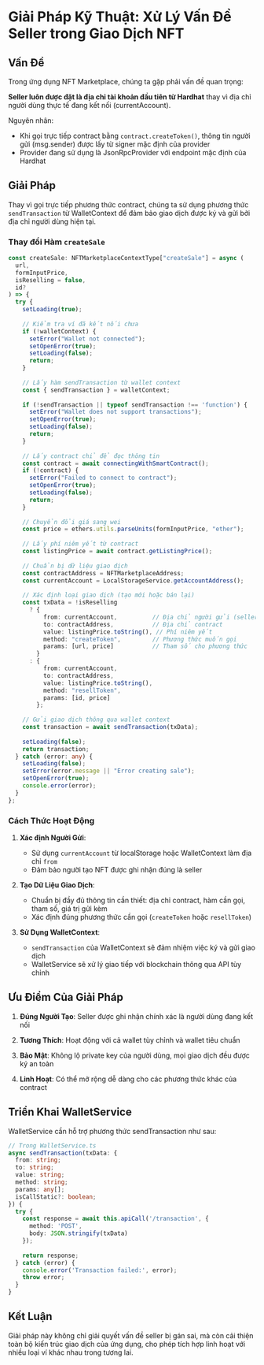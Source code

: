 # Giải Pháp Kỹ Thuật: Xử Lý Vấn Đề Seller trong Giao Dịch NFT

## Vấn Đề

Trong ứng dụng NFT Marketplace, chúng ta gặp phải vấn đề quan trọng:

**Seller luôn được đặt là địa chỉ tài khoản đầu tiên từ Hardhat** thay vì địa chỉ người dùng thực tế đang kết nối (currentAccount).

Nguyên nhân:
- Khi gọi trực tiếp contract bằng `contract.createToken()`, thông tin người gửi (msg.sender) được lấy từ signer mặc định của provider
- Provider đang sử dụng là JsonRpcProvider với endpoint mặc định của Hardhat

## Giải Pháp

Thay vì gọi trực tiếp phương thức contract, chúng ta sử dụng phương thức `sendTransaction` từ WalletContext để đảm bảo giao dịch được ký và gửi bởi địa chỉ người dùng hiện tại.

### Thay đổi Hàm `createSale`

```typescript
const createSale: NFTMarketplaceContextType["createSale"] = async (
  url,
  formInputPrice,
  isReselling = false,
  id?
) => {
  try {
    setLoading(true);
    
    // Kiểm tra ví đã kết nối chưa
    if (!walletContext) {
      setError("Wallet not connected");
      setOpenError(true);
      setLoading(false);
      return;
    }
    
    // Lấy hàm sendTransaction từ wallet context
    const { sendTransaction } = walletContext;
    
    if (!sendTransaction || typeof sendTransaction !== 'function') {
      setError("Wallet does not support transactions");
      setOpenError(true);
      setLoading(false);
      return;
    }
    
    // Lấy contract chỉ để đọc thông tin
    const contract = await connectingWithSmartContract();
    if (!contract) {
      setError("Failed to connect to contract");
      setOpenError(true);
      setLoading(false);
      return;
    }
    
    // Chuyển đổi giá sang wei
    const price = ethers.utils.parseUnits(formInputPrice, "ether");
    
    // Lấy phí niêm yết từ contract
    const listingPrice = await contract.getListingPrice();
    
    // Chuẩn bị dữ liệu giao dịch
    const contractAddress = NFTMarketplaceAddress;
    const currentAccount = LocalStorageService.getAccountAddress();
    
    // Xác định loại giao dịch (tạo mới hoặc bán lại)
    const txData = !isReselling 
      ? {
          from: currentAccount,          // Địa chỉ người gửi (seller)
          to: contractAddress,           // Địa chỉ contract
          value: listingPrice.toString(), // Phí niêm yết
          method: "createToken",         // Phương thức muốn gọi
          params: [url, price]           // Tham số cho phương thức
        }
      : {
          from: currentAccount,
          to: contractAddress,
          value: listingPrice.toString(),
          method: "resellToken",
          params: [id, price]
        };
    
    // Gửi giao dịch thông qua wallet context
    const transaction = await sendTransaction(txData);
    
    setLoading(false);
    return transaction;
  } catch (error: any) {
    setLoading(false);
    setError(error.message || "Error creating sale");
    setOpenError(true);
    console.error(error);
  }
};
```

### Cách Thức Hoạt Động

1. **Xác định Người Gửi**: 
   - Sử dụng `currentAccount` từ localStorage hoặc WalletContext làm địa chỉ `from`
   - Đảm bảo người tạo NFT được ghi nhận đúng là seller

2. **Tạo Dữ Liệu Giao Dịch**:
   - Chuẩn bị đầy đủ thông tin cần thiết: địa chỉ contract, hàm cần gọi, tham số, giá trị gửi kèm
   - Xác định đúng phương thức cần gọi (`createToken` hoặc `resellToken`)

3. **Sử Dụng WalletContext**:
   - `sendTransaction` của WalletContext sẽ đảm nhiệm việc ký và gửi giao dịch
   - WalletService sẽ xử lý giao tiếp với blockchain thông qua API tùy chỉnh

## Ưu Điểm Của Giải Pháp

1. **Đúng Người Tạo**: Seller được ghi nhận chính xác là người dùng đang kết nối

2. **Tương Thích**: Hoạt động với cả wallet tùy chỉnh và wallet tiêu chuẩn

3. **Bảo Mật**: Không lộ private key của người dùng, mọi giao dịch đều được ký an toàn

4. **Linh Hoạt**: Có thể mở rộng dễ dàng cho các phương thức khác của contract

## Triển Khai WalletService

WalletService cần hỗ trợ phương thức sendTransaction như sau:

```typescript
// Trong WalletService.ts
async sendTransaction(txData: {
  from: string;
  to: string;
  value: string;
  method: string;
  params: any[];
  isCallStatic?: boolean;
}) {
  try {
    const response = await this.apiCall('/transaction', {
      method: 'POST',
      body: JSON.stringify(txData)
    });
    
    return response;
  } catch (error) {
    console.error('Transaction failed:', error);
    throw error;
  }
}
```

## Kết Luận

Giải pháp này không chỉ giải quyết vấn đề seller bị gán sai, mà còn cải thiện toàn bộ kiến trúc giao dịch của ứng dụng, cho phép tích hợp linh hoạt với nhiều loại ví khác nhau trong tương lai. 